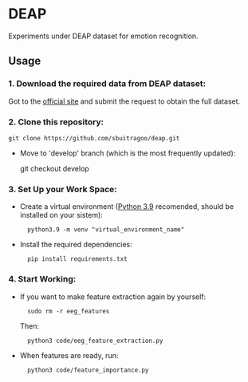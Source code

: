 # DEAP
Experiments under DEAP dataset for emotion recognition.


## Usage

### 1. Download the required data from DEAP dataset:

Got to the [official site](https://www.eecs.qmul.ac.uk/mmv/datasets/deap/) and submit the request to obtain the full dataset.

### 2. Clone this repository:

    git clone https://github.com/sbuitragoo/deap.git

* Move to 'develop' branch (which is the most frequently updated):
    
    git checkout develop

### 3. Set Up your Work Space:

* Create a virtual environment ([Python 3.9](https://www.python.org/downloads/release/python-390/) recomended, should be installed on your sistem):

        python3.9 -m venv "virtual_environment_name"

* Install the required dependencies:

        pip install requirements.txt

### 4. Start Working:

* If you want to make feature extraction again by yourself:

        sudo rm -r eeg_features

    Then:

        python3 code/eeg_feature_extraction.py

* When features are ready, run:

        python3 code/feature_importance.py